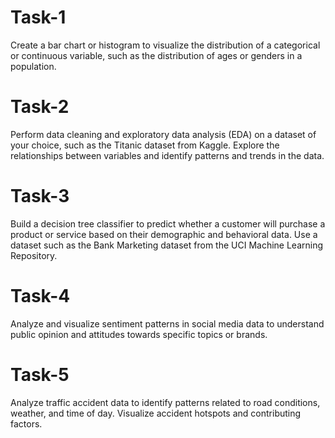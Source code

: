 # Task-1
Create a bar chart or histogram to visualize the distribution of a categorical or continuous variable, such as the distribution of ages or genders in a population.

# Task-2
Perform data cleaning and exploratory data analysis (EDA) on a dataset of your choice, such as the Titanic dataset from Kaggle. Explore the relationships between variables and identify patterns and trends in the data.

# Task-3
Build a decision tree classifier to predict whether a customer will purchase a product or service based on their demographic and behavioral data. Use a dataset such as the Bank Marketing dataset from the UCI Machine Learning Repository.

# Task-4
Analyze and visualize sentiment patterns in social media data to understand public opinion and attitudes towards specific topics or brands.

# Task-5
Analyze traffic accident data to identify patterns related to road conditions, weather, and time of day. Visualize accident hotspots and contributing factors.
